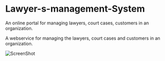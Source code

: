 # Lawyer-s-management-System
An online portal for managing lawyers, court cases, customers in an organization.


A webservice for managing the lawyers, court cases and customers in an organization.

![ScreenShot](home.png)
